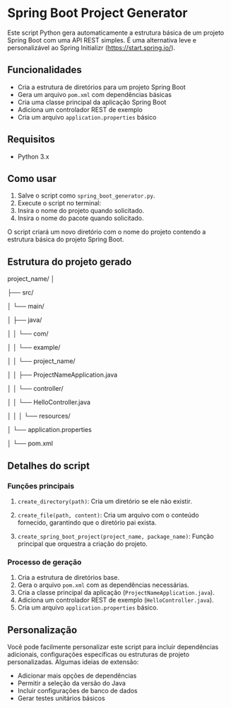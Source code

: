 # Spring Boot Project Generator

Este script Python gera automaticamente a estrutura básica de um projeto Spring Boot com uma API REST simples. É uma alternativa leve e personalizável ao Spring Initializr (https://start.spring.io/).

## Funcionalidades

- Cria a estrutura de diretórios para um projeto Spring Boot
- Gera um arquivo `pom.xml` com dependências básicas
- Cria uma classe principal da aplicação Spring Boot
- Adiciona um controlador REST de exemplo
- Cria um arquivo `application.properties` básico

## Requisitos

- Python 3.x

## Como usar

1. Salve o script como `spring_boot_generator.py`.
2. Execute o script no terminal:
3. Insira o nome do projeto quando solicitado.
4. Insira o nome do pacote quando solicitado.

O script criará um novo diretório com o nome do projeto contendo a estrutura básica do projeto Spring Boot.

## Estrutura do projeto gerado

project_name/
│

├── src/

│ └── main/

│ ├── java/

│ │ └── com/

│ │ └── example/

│ │ └── project_name/

│ │ ├── ProjectNameApplication.java

│ │ └── controller/

│ │ └── HelloController.java

│ │
│ └── resources/

│ └── application.properties

│
└── pom.xml

## Detalhes do script

### Funções principais

1. `create_directory(path)`: Cria um diretório se ele não existir.

2. `create_file(path, content)`: Cria um arquivo com o conteúdo fornecido, garantindo que o diretório pai exista.

3. `create_spring_boot_project(project_name, package_name)`: Função principal que orquestra a criação do projeto.

### Processo de geração

1. Cria a estrutura de diretórios base.
2. Gera o arquivo `pom.xml` com as dependências necessárias.
3. Cria a classe principal da aplicação (`ProjectNameApplication.java`).
4. Adiciona um controlador REST de exemplo (`HelloController.java`).
5. Cria um arquivo `application.properties` básico.

## Personalização

Você pode facilmente personalizar este script para incluir dependências adicionais, configurações específicas ou estruturas de projeto personalizadas. Algumas ideias de extensão:

- Adicionar mais opções de dependências
- Permitir a seleção da versão do Java
- Incluir configurações de banco de dados
- Gerar testes unitários básicos
